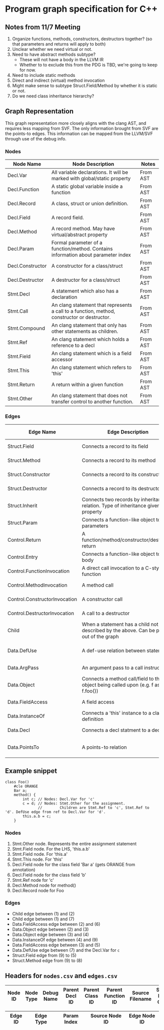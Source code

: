 # Program graph specification for C++

## Notes from 11/7 Meeting
1. Organize functions, methods, constructors, destructors together? (so that parameters and returns will apply to both)
2. Unclear whether we need virtual or not.
3. Need to have abstract methods subtype?
   - These will not have a body in the LLVM IR 
   - Whether to to exclude this from the PDG is TBD, we're going to keep for now. 
4. Need to include static methods 
5. Direct and indirect (virtual) method invocation 
6. Might make sense to subtype Struct.Field/Method by whether it is static or not.  
7. Do we need class inheritance hierarchy?


## Graph Representation

This graph representation more closely aligns with the clang AST, and requires less mapping from 
SVF. The only information brought from SVF are the points-to edges. This information can be mapped
from the LLVM/SVF through use of the debug info.


### Nodes

| Node Name        | Node Description                                                                            | Notes    |
| ---------------- | ------------------------------------------------------------------------------------------- | -------- |
| Decl.Var         | All variable declarations. It will be marked with global/static property                    | From AST |
| Decl.Function    | A static global variable inside a function                                                  | From AST |
| Decl.Record      | A class, struct or union definition.                                                        | From AST |
| Decl.Field       | A record field.                                                                             | From AST |
| Decl.Method      | A record method. May have virtual/abstract property                                         | From AST |
| Decl.Param       | Formal parameter of a function/method. Contains information about parameter index           | From AST |
| Decl.Constructor | A constructor for a class/struct                                                            | From AST |
| Decl.Destructor  | A destructor for a class/struct                                                             | From AST |
| Stmt.Decl        | A statement which also has a declaration                                                    | From AST |
| Stmt.Call        | An clang statement that represents a call to a function, method, constructor or destructor. | From AST |
| Stmt.Compound    | An clang statement that only has other statements as children.                              | From AST |
| Stmt.Ref         | An clang statement which holds a reference to a decl                                        | From AST |
| Stmt.Field       | An clang statement which is a field accessor                                                | From AST |
| Stmt.This        | An clang statement which refers to 'this'                                                   | From AST |
| Stmt.Return      | A return within a given function                                                            | From AST |
| Stmt.Other       | An clang statement that does not transfer control to another function.                      | From AST |

### Edges

| Edge Name                     | Edge Description                                                                        | Source Type          | Destination Type | Notes          |
| ----------------------------- | --------------------------------------------------------------------------------------- | -------------------- | ---------------- | -------------- |
| Struct.Field                  | Connects a record to its field                                                          | Decl.Record          | Decl.Field       | From AST       |
| Struct.Method                 | Connects a record to its method                                                         | Decl.Record          | Decl.Method      | From AST       |
| Struct.Constructor            | Connects a record to its constructor                                                    | Decl.Record          | Decl.Constructor | From AST       |
| Struct.Destructor             | Connects a record to its destructor                                                     | Decl.Record          | Decl.Destructor  | From AST       |
| Struct.Inherit                | Connects two records by inheritance relation. Type of inheritance given by a property   | Decl.Record          | Decl.Record      | From AST       |
| Struct.Param                  | Connects a function-like object to its parameters                                       | Decl                 | Decl.Param       | From AST       |
| Control.Return                | A function/method/constructor/destructor return                                         | Stmt.Return          | Stmt.Call        | From AST       |
| Control.Entry                 | Connects a function-like object to it's body                                            | Decl                 | Stmt             | From AST       |
| Control.FunctionInvocation    | A direct call invocation to a C-style function                                          | Stmt.Call            | Decl.Function    | From AST       |
| Control.MethodInvocation      | A method call                                                                           | Stmt.Call            | Decl.Method      | From AST       |
| Control.ConstructorInvocation | A constructor call                                                                      | Stmt.Call            | Decl.Constructor | From AST       |
| Control.DestructorInvocation  | A call to a destructor                                                                  | Stmt.Call            | Decl.Destructor  | From AST       |
| Child                         | When a statement has a child not described by the above. Can be pruned out of the graph | Stmt                 | Stmt             | From AST       |
| Data.DefUse                   | A def-use relation between statements                                                   | Stmt.Decl            | Stmt.Ref         | From AST + SVF |
| Data.ArgPass                  | An argument pass to a call instruction                                                  | Stmt.Call            | Stmt             | From AST       |
| Data.Object                   | Connects a method call/field to the object being called upon (e.g. f as in f.foo())     | Stmt.Call/Stmt.Field | Stmt             | From AST       |
| Data.FieldAccess              | A field access                                                                          | Stmt                 | Decl.Field       | From AST       |
| Data.InstanceOf               | Connects a 'this' instance to a class definition                                        | Stmt.This            | Decl.Record      | From AST       |
| Data.Decl                     | Connects a decl statment to a decl                                                      | Stmt.Decl            | Decl             | From AST       |
| Data.PointsTo                 | A points-to relation                                                                    | Decl                 | Decl             | From AST + SVF |

## Example snippet

```
class Foo()
    #cle ORANGE
    Bar a;
    method() {
        int c; // Nodes: Decl.Var for 'c'
        c = d; // Nodes: Stmt.Other for the assignment. 
               //        Children are Stmt.Ref to 'c', Stmt.Ref to 'd'. DefUse edge from ref to Decl.Var for 'd'.
        this.a.b = c;
    }
```

### Nodes

1. Stmt.Other node. Represents the entire assignment statement
2. Stmt.Field node. For the LHS, 'this.a.b'
3. Stmt.Field node. For 'this.a'
4. Stmt.This node. For 'this'
5. Decl.Field node for the class field 'Bar a' (gets ORANGE from annotation)
6. Decl.Field node for the class field 'b'
7. Stmt.Ref node for 'c'
8. Decl.Method node for method()
9. Decl.Record node for Foo

### Edges

  - Child edge between (1) and (2)
  - Child edge between (1) and (7)
  - Data.FieldAccess edge between (2) and (6)
  - Data.Object edge between (2) and (3)
  - Data.Object edge between (3) and (4)
  - Data.InstanceOf edge between (4) and (9)
  - Data.FieldAccess edge between (3) and (5)
  - Data.DefUse edge between (7) and the Decl.Var for `c`
  - Struct.Field edge from (9) to (5)
  - Struct.Method edge from (9) to (8)

## Headers for `nodes.csv` and `edges.csv`

| Node ID | Node Type | Debug Name | Parent Decl ID | Parent Class ID | Parent Function ID | Source Filename | Source Begin Offset | Source End Offset |
| ------- | --------- | ---------- | -------------- | --------------- | ------------------ | --------------- | ------------------- | ----------------- |

| Edge ID | Edge Type | Param Index | Source Node ID | Edge Node ID |
| ------- | --------- | ----------- | -------------- | ------------ |